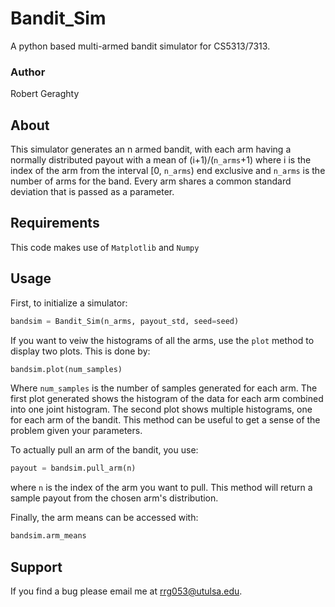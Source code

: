 # Bandit_Sim

A python based multi-armed bandit simulator for CS5313/7313.

### Author

Robert Geraghty




## About

This simulator generates an n armed bandit, with each arm having a normally distributed payout with a mean of (i+1)/(`n_arms`+1) 
where i is the index of the arm from the interval \[0, `n_arms`) end exclusive and `n_arms` is the number of arms for the band. Every arm shares a common standard deviation that is passed as a parameter.

## Requirements

This code makes use of `Matplotlib` and `Numpy`

## Usage

First, to initialize a simulator:

```python
bandsim = Bandit_Sim(n_arms, payout_std, seed=seed)
```
If you want to veiw the histograms of all the arms, use the `plot` method to display two plots. This is done by:
```python
bandsim.plot(num_samples)
```
Where `num_samples` is the number of samples generated for each arm. The first plot generated shows the histogram of the data for each arm combined into one joint histogram.
The second plot shows multiple histograms, one for each arm of the bandit. This method can be useful to get a sense of the problem given your parameters.

To actually pull an arm of the bandit, you use:
```python
payout = bandsim.pull_arm(n)
```
where `n` is the index of the arm you want to pull. This method will return a sample payout from the chosen arm's distribution.

Finally, the arm means can be accessed with:
```python
bandsim.arm_means
```

## Support

If you find a bug please email me at rrg053@utulsa.edu.


